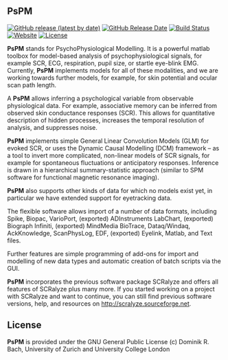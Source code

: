 ## PsPM
[![GitHub release (latest by date)](https://img.shields.io/github/v/release/bachlab/PsPM)](https://github.com/bachlab/PsPM/releases)
[![GitHub Release Date](https://img.shields.io/github/release-date/bachlab/PsPM)](https://github.com/bachlab/PsPM/releases)
[![Build Status](https://130.60.244.211/jenkins/buildStatus/icon?job=PsPM&sanitize=true)](https://github.com/bachlab/PsPM)
[![Website](https://img.shields.io/website?down_color=lightgrey&down_message=offline&up_color=green&up_message=online&url=https%3A%2F%2Fbachlab.github.io%2FPsPM)](https://bachlab.github.io/PsPM)
[![License](https://img.shields.io/github/license/bachlab/PsPM)](https://www.gnu.org/licenses/gpl-3.0)

**PsPM** stands for PsychoPhysiological Modelling. It is a powerful matlab toolbox for model-based analysis of psychophysiological signals, for example SCR, ECG, respiration, pupil size, or startle eye-blink EMG. Currently, **PsPM** implements models for all of these modalities, and we are working towards further models, for example, for skin potential and ocular scan path length.

A **PsPM** allows inferring a psychological variable from observable physiological data. For example, associative memory can be inferred from observed skin conductance responses (SCR). This allows for quantitative description of hidden processes, increases the temporal resolution of analysis, and suppresses noise.

**PsPM** implements simple General Linear Convolution Models (GLM) for evoked SCR, or uses the Dynamic Causal Modelling (DCM) framework – as a tool to invert more complicated, non-linear models of SCR signals, for example for spontaneous fluctuations or anticipatory responses. Inference is drawn in a hierarchical summary-statistic approach (similar to SPM software for functional magnetic resonance imaging).

**PsPM** also supports other kinds of data for which no models exist yet, in particular we have extended support for eyetracking data.

The flexible software allows import of a number of data formats, including Spike, Biopac, VarioPort, (exported) ADInstruments LabChart, (exported) Biograph Infiniti, (exported) MindMedia BioTrace, Dataq/Windaq, AckKnowledge, ScanPhysLog, EDF, (exported) Eyelink, Matlab, and Text files.

Further features are simple programming of add-ons for import and modelling of new data types and automatic creation of batch scripts via the GUI.

**PsPM** incorporates the previous software package SCRalyze and offers all features of SCRalyze plus many more. If you started working on a project with SCRalyze and want to continue, you can still find previous software versions, help, and resources on http://scralyze.sourceforge.net.

## License
**PsPM** is provided under the GNU General Public License (c) Dominik R. Bach, University of Zurich and University College London

